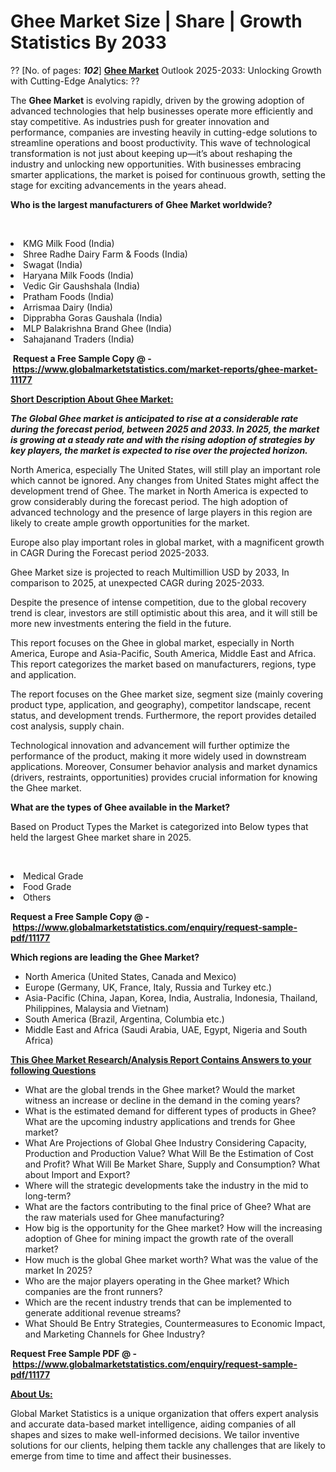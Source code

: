 <H1>Ghee Market Size | Share | Growth Statistics By 2033</H1><p>?? [No. of pages:&nbsp;<strong><em>102</em></strong>]&nbsp;<strong><a href="https://www.globalmarketstatistics.com/market-reports/ghee-market-11177">Ghee&nbsp;Market</a></strong>&nbsp;Outlook 2025-2033: Unlocking Growth with Cutting-Edge Analytics: ??</p><p>The <strong>Ghee Market</strong> is evolving rapidly, driven by the growing adoption of advanced technologies that help businesses operate more efficiently and stay competitive. As industries push for greater innovation and performance, companies are investing heavily in cutting-edge solutions to streamline operations and boost productivity. This wave of technological transformation is not just about keeping up&mdash;it&rsquo;s about reshaping the industry and unlocking new opportunities. With businesses embracing smarter applications, the market is poised for continuous growth, setting the stage for exciting advancements in the years ahead.</p><p><strong>Who is the largest manufacturers of Ghee Market worldwide?</strong></p><p>&nbsp;<li>KMG Milk Food (India)<li> Shree Radhe Dairy Farm & Foods (India)<li> Swagat (India)<li> Haryana Milk Foods (India)<li> Vedic Gir Gaushshala (India)<li> Pratham Foods (India)<li> Arrismaa Dairy (India)<li> Dipprabha Goras Gaushala (India)<li> MLP Balakrishna Brand Ghee (India)<li> Sahajanand Traders (India)</p><p>&nbsp;<strong>Request a Free Sample Copy @ -&nbsp;<a href="https://www.globalmarketstatistics.com/market-reports/ghee-market-11177">https://www.globalmarketstatistics.com/market-reports/ghee-market-11177</a></strong></p><p><strong><u>Short Description About Ghee Market:</u></strong></p><p><strong><em>The Global Ghee market is anticipated to rise at a considerable rate during the forecast period, between 2025 and 2033. In 2025, the market is growing at a steady rate and with the rising adoption of strategies by key players, the market is expected to rise over the projected horizon.</em></strong></p><p>North America, especially The United States, will still play an important role which cannot be ignored. Any changes from United States might affect the development trend of Ghee. The market in North America is expected to grow considerably during the forecast period. The high adoption of advanced technology and the presence of large players in this region are likely to create ample growth opportunities for the market.</p><p>Europe also play important roles in global market, with a magnificent growth in CAGR During the Forecast period 2025-2033.</p><p>Ghee Market size is projected to reach Multimillion USD by 2033, In comparison to 2025, at unexpected CAGR during 2025-2033.</p><p>Despite the presence of intense competition, due to the global recovery trend is clear, investors are still optimistic about this area, and it will still be more new investments entering the field in the future.</p><p>This report focuses on the Ghee in global market, especially in North America, Europe and Asia-Pacific, South America, Middle East and Africa. This report categorizes the market based on manufacturers, regions, type and application.</p><p>The report focuses on the Ghee market size, segment size (mainly covering product type, application, and geography), competitor landscape, recent status, and development trends. Furthermore, the report provides detailed cost analysis, supply chain.</p><p>Technological innovation and advancement will further optimize the performance of the product, making it more widely used in downstream applications. Moreover, Consumer behavior analysis and market dynamics (drivers, restraints, opportunities) provides crucial information for knowing the Ghee market.</p><p><strong>What are the types of Ghee available in the Market?</strong></p><p>Based on Product Types the Market is categorized into Below types that held the largest Ghee market share in 2025.</p><p>&nbsp;<li>Medical Grade<li> Food Grade<li> Others&nbsp;</p><p><strong>Request a Free Sample Copy @ -&nbsp;<a href="https://www.globalmarketstatistics.com/enquiry/request-sample-pdf/11177">https://www.globalmarketstatistics.com/enquiry/request-sample-pdf/11177</a></strong></p><p><strong>Which regions are leading the Ghee Market?</strong></p><ul><li>North America (United States, Canada and Mexico)</li><li>Europe (Germany, UK, France, Italy, Russia and Turkey etc.)</li><li>Asia-Pacific (China, Japan, Korea, India, Australia, Indonesia, Thailand, Philippines, Malaysia and Vietnam)</li><li>South America (Brazil, Argentina, Columbia etc.)</li><li>Middle East and Africa (Saudi Arabia, UAE, Egypt, Nigeria and South Africa)</li></ul><p><strong><u>This Ghee Market Research/Analysis Report Contains Answers to your following Questions</u></strong></p><ul><li>What are the global trends in the Ghee market? Would the market witness an increase or decline in the demand in the coming years?</li><li>What is the estimated demand for different types of products in Ghee? What are the upcoming industry applications and trends for Ghee market?</li><li>What Are Projections of Global Ghee Industry Considering Capacity, Production and Production Value? What Will Be the Estimation of Cost and Profit? What Will Be Market Share, Supply and Consumption? What about Import and Export?</li><li>Where will the strategic developments take the industry in the mid to long-term?</li><li>What are the factors contributing to the final price of Ghee? What are the raw materials used for Ghee manufacturing?</li><li>How big is the opportunity for the Ghee market? How will the increasing adoption of Ghee for mining impact the growth rate of the overall market?</li><li>How much is the global Ghee market worth? What was the value of the market In 2025?</li><li>Who are the major players operating in the Ghee market? Which companies are the front runners?</li><li>Which are the recent industry trends that can be implemented to generate additional revenue streams?</li><li>What Should Be Entry Strategies, Countermeasures to Economic Impact, and Marketing Channels for Ghee Industry?</li></ul><p><strong>Request Free Sample PDF @ -&nbsp;<a href="https://www.globalmarketstatistics.com/enquiry/request-sample-pdf/11177">https://www.globalmarketstatistics.com/enquiry/request-sample-pdf/11177</a></strong></p><p><strong><u>About Us:</u></strong></p><p>Global Market Statistics&nbsp;is a unique organization that offers expert analysis and accurate data-based market intelligence, aiding companies of all shapes and sizes to make well-informed decisions. We tailor inventive solutions for our clients, helping them tackle any challenges that are likely to emerge from time to time and affect their businesses.</p>
